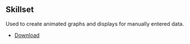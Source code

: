Skillset
----

Used to create animated graphs and displays for manually entered data.
- <a href="http://joomlabamboo.com/index.php?option=com_docman&task=doc_download&gid=678&Itemid=">Download</a>

